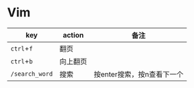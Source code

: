 # Vim
key | action | 备注
-- | -- | --
`ctrl`+`f` | 翻页 | 
`ctrl`+`b` | 向上翻页 | 
`/search_word` | 搜索 | 按enter搜索，按n查看下一个
